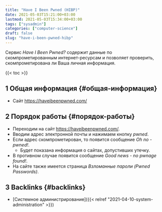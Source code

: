 ```yaml
---
title: "Have I Been Pwned (HIBP)"
date: 2021-05-03T15:21:00+03:00
lastmod: 2021-05-03T15:34:00+03:00
tags: ["sysadmin"]
categories: ["computer-science"]
draft: false
slug: "have-i-been-pwned-hibp"
---
```


Сервис _Have I Been Pwned?_ содержит данные по скомпрометированным интернет-ресурсам и позволяет проверить, скомпрометирована ли Ваша личная информация.

<!--more-->

{{< toc >}}


## <span class="section-num">1</span> Общая информация {#общая-информация}

-   Сайт <https://haveibeenpwned.com/>


## <span class="section-num">2</span> Порядок работы {#порядок-работы}

-   Переходим на сайт <https://haveibeenpwned.com/>.
-   Вводим адрес электронной почты и нажимаем кнопку _pwned_.
-   Если адрес скомпрометирован, то появится сообщение _Oh no - pwned!_.
    -   Будет показана информация о сайтах, допустивших утечку.
-   В противном случае появится сообщение _Good news - no pwnage found!_.
-   На сайте также имеется страница _Взломанные пароли_ _(Pwned Passwords)_.


## <span class="section-num">3</span> Backlinks {#backlinks}

-   [Системное администрирование]({{< relref "2021-04-10-system-administration" >}})
